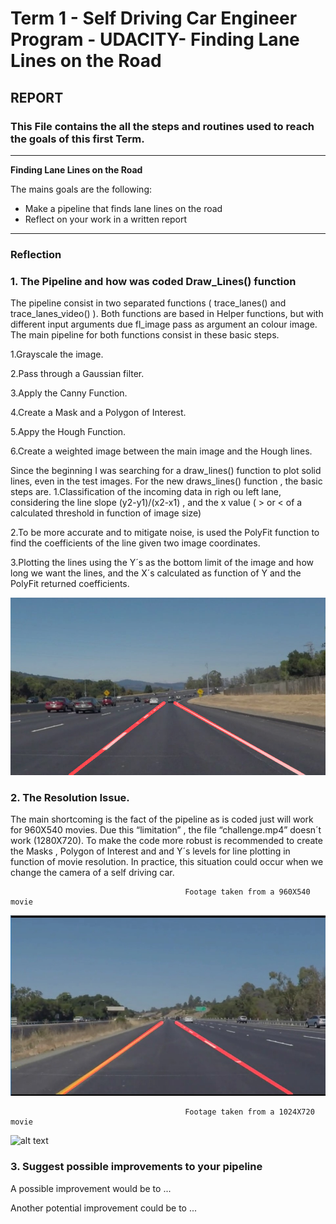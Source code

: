 # **Term 1 - Self Driving Car Engineer Program - UDACITY- Finding Lane Lines on the Road** 

## REPORT 

### This File contains the all the steps and routines used to reach the goals of this first Term.

---

**Finding Lane Lines on the Road**

The mains goals  are the following:
* Make a pipeline that finds lane lines on the road
* Reflect on your work in a written report


[//]: # (Image References)

[image1]: ./examples/solidWhiteCurve.jpg_traced.jpg
[image2]: ./examples/960by540.jpg
[image3]: ./examples/1280by720.jpg

---

### Reflection

### 1. The Pipeline and how was coded Draw_Lines() function

The pipeline consist in two separated functions ( trace_lanes() and trace_lanes_video() ). Both functions are based in Helper functions, but with different input arguments due fl_image pass as argument an colour image. 
The main pipeline for both functions consist in these basic steps.

1.Grayscale the image.

2.Pass through a Gaussian filter.

3.Apply the Canny Function.

4.Create a Mask and a Polygon of  Interest.

5.Appy the Hough Function.

6.Create a weighted image between the main image and the Hough lines.

Since the beginning I was searching for a draw_lines() function to plot solid lines, even in the test images.
For the new draws_lines() function , the basic steps are.
1.Classification of the incoming data in righ ou left lane, considering the line slope (y2-y1)/(x2-x1) , and the x value ( > or < of a calculated threshold in function of image size)

2.To be more accurate and to mitigate noise, is used the PolyFit function to find the coefficients of the line given two image coordinates. 

3.Plotting the lines using the Y´s as the bottom limit of the image and how long we want the lines, and the X´s calculated as function of Y and the PolyFit returned coefficients. 



![alt text][image1]


### 2. The Resolution Issue.

The main shortcoming is the fact of the pipeline as is coded just will work for 960X540 movies. Due this “limitation” , the file “challenge.mp4” doesn´t work (1280X720). To make the code more robust is recommended to create the Masks , Polygon of Interest and and Y´s levels for line plotting in function of movie resolution. In practice, this situation could occur when we change the camera of a self driving car. 

                                           Footage taken from a 960X540 movie
![alt text][image2]

                                           Footage taken from a 1024X720 movie
![alt text][image3]




### 3. Suggest possible improvements to your pipeline

A possible improvement would be to ...

Another potential improvement could be to ...
